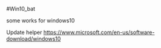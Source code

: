 #Win10_bat

some works for windows10

Update helper
https://www.microsoft.com/en-us/software-download/windows10

